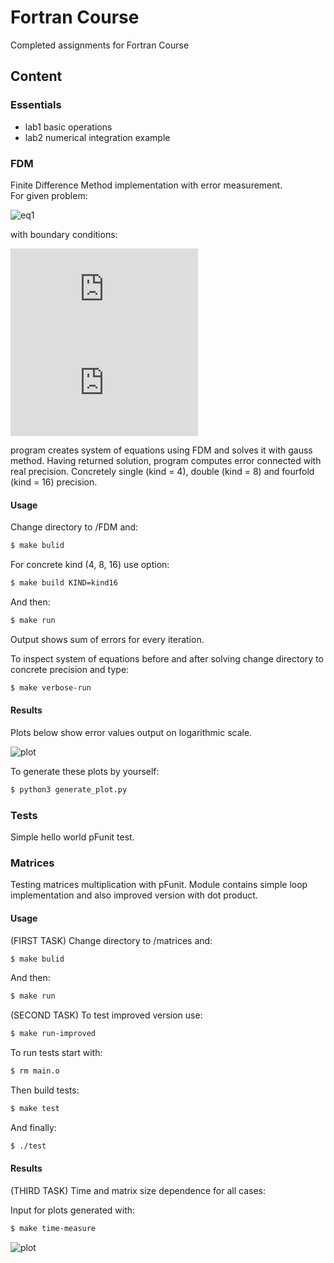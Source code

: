 # Fortran Course

Completed assignments for Fortran Course

## Content

### Essentials
- lab1 basic operations
- lab2 numerical integration example

### FDM

Finite Difference Method implementation with error measurement.  
For given problem:

![eq1](https://latex.codecogs.com/gif.latex?-k\frac{d^2u}{dx^2}=0)

with boundary conditions:

![eq2](https://latex.codecogs.com/gif.latex?u(0)=0)  
![eq3](https://latex.codecogs.com/gif.latex?u(1)=1)

program creates system of equations using FDM and solves it with gauss method.
Having returned solution, program computes error connected with real precision.
Concretely single (kind = 4), double (kind = 8) and fourfold (kind = 16) precision.

#### Usage

Change directory to /FDM and:

```sh
$ make bulid
```

For concrete kind (4, 8, 16) use option:

```sh
$ make build KIND=kind16
```

And then:

```sh
$ make run
```

Output shows sum of errors for every iteration.  

To inspect system of equations before and after solving change directory to concrete precision and type:

```sh
$ make verbose-run
```

#### Results

Plots below show error values output on logarithmic scale.

![plot](https://image.ibb.co/nuqtbx/plot.png)

To generate these plots by yourself:

```sh
$ python3 generate_plot.py
```

### Tests

Simple hello world pFunit test. 


### Matrices

Testing matrices multiplication with pFunit. Module contains simple loop implementation and also improved version with dot product.


#### Usage

(FIRST TASK) Change directory to /matrices and:

```sh
$ make bulid
```

And then:

```sh
$ make run
```

(SECOND TASK) To test improved version use:

```sh
$ make run-improved
```

To run tests start with:

```sh
$ rm main.o
```

Then build tests:

```sh
$ make test
```

And finally:

```sh
$ ./test
```

#### Results

(THIRD TASK) Time and matrix size dependence for all cases:  

Input for plots generated with:

```sh
$ make time-measure
```

![plot]()
